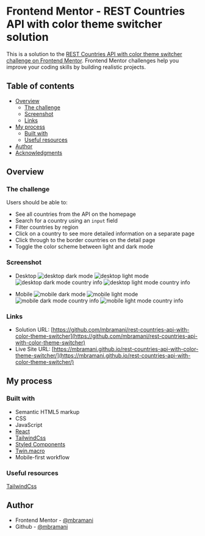 # Frontend Mentor - REST Countries API with color theme switcher solution

This is a solution to the [REST Countries API with color theme switcher challenge on Frontend Mentor](https://www.frontendmentor.io/challenges/rest-countries-api-with-color-theme-switcher-5cacc469fec04111f7b848ca). Frontend Mentor challenges help you improve your coding skills by building realistic projects.

## Table of contents

- [Overview](#overview)
  - [The challenge](#the-challenge)
  - [Screenshot](#screenshot)
  - [Links](#links)
- [My process](#my-process)
  - [Built with](#built-with)
  - [Useful resources](#useful-resources)
- [Author](#author)
- [Acknowledgments](#acknowledgments)

## Overview

### The challenge

Users should be able to:

- See all countries from the API on the homepage
- Search for a country using an `input` field
- Filter countries by region
- Click on a country to see more detailed information on a separate page
- Click through to the border countries on the detail page
- Toggle the color scheme between light and dark mode

### Screenshot

- Desktop
  ![desktop dark mode](./screenshots/desktop-dm.png)
  ![desktop light mode](./screenshots/desktop-lm.png)
  ![desktop dark mode country info](./screenshots/desktop-dm-info.png)
  ![desktop light mode country info](./screenshots/desktop-lm-info.png)

- Mobile
  ![mobile dark mode](./screenshots/mobile-dm.png)
  ![mobile light mode](./screenshots/mobile-lm.png)
  ![mobile dark mode country info](./screenshots/mobile-dm-info.png)
  ![mobile light mode country info](./screenshots/mobile-lm-info.png)



### Links

- Solution URL: [https://github.com/mbramani/rest-countries-api-with-color-theme-switcher](https://github.com/mbramani/rest-countries-api-with-color-theme-switcher)
- Live Site URL: [https://mbramani.github.io/rest-countries-api-with-color-theme-switcher/](https://mbramani.github.io/rest-countries-api-with-color-theme-switcher/)

## My process

### Built with

-   Semantic HTML5 markup
-   CSS
-   JavaScript
-   [React](https://reactjs.org)
-   [TailwindCss](https://tailwindcss.com/)
-   [Styled Components](https://styled-components.com/)
-   [Twin.macro](https://github.com/ben-rogerson/twin.macro)
-   Mobile-first workflow


### Useful resources

[TailwindCss](https://tailwindcss.com/)

## Author

-   Frontend Mentor - [@mbramani](https://www.frontendmentor.io/profile/mbramani)
-   Github - [@mbramani](https://github.com/mbramani)

